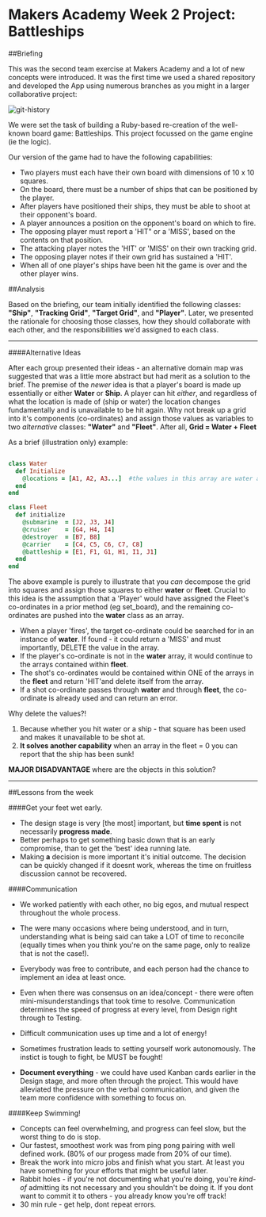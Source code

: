 Makers Academy Week 2 Project: Battleships
===========
    
##Briefing
   
This was the second team exercise at Makers Academy and a lot of new concepts were introduced. It was the first time we used a shared repository and developed the App using numerous branches as you might in a larger collaborative project: 

![git-history](https://cloud.githubusercontent.com/assets/9297921/5589427/815fe4ca-9116-11e4-9ab7-539f7e2fcb49.png)

We were set the task of building a Ruby-based re-creation of the well-known board game: Battleships. This project focussed on the game engine (ie the logic).   
  
Our version of the game had to have the following capabilities:
  
+ Two players must each have their own board with dimensions of 10 x 10 squares.  
+ On the board, there must be a number of ships that can be positioned by the player.  
+ After players have positioned their ships, they must be able to shoot at their opponent's board.  
+ A player announces a position on the opponent's board on which to fire. 
+ The opposing player must report a 'HIT" or a 'MISS', based on the contents on that position. 
+ The attacking player notes the 'HIT' or 'MISS' on their own tracking grid. 
+ The opposing player notes if their own grid has sustained a 'HIT'. 
+ When all of one player's ships have been hit the game is over and the other player wins. 
   
   
##Analysis
    
Based on the briefing, our team initially identified the following classes: **"Ship"**, **"Tracking Grid"**, **"Target Grid"**, and **"Player"**.  Later, we presented the rationale for choosing those classes, how they should collaborate with each other, and the responsibilities we'd assigned to each class.  

________________________________________________________________________________________________________________________________


####Alternative Ideas
   
After each group presented their ideas - an alternative domain map was suggested that was a little more abstract but had merit as a solution to the brief. The premise of the *newer* idea is that a player's board is made up essentially or either **Water** or **Ship**. A player can hit *either*, and regardless of what the location is made of (ship or water) the location changes fundamentally and is unavailable to be hit again. Why not break up a grid into it's components (co-ordinates) and assign those values as variables to two *alternative* classes: **"Water"** and **"Fleet"**. After all, **Grid = Water + Fleet**
   
As a brief (illustration only) example:  
```Ruby

class Water
  def Initialize
    @locations = [A1, A2, A3...]  #the values in this array are water and will miss.  
  end
end

class Fleet
  def initialize
    @submarine  = [J2, J3, J4]
    @cruiser    = [G4, H4, I4]
    @destroyer  = [B7, B8] 
    @carrier    = [C4, C5, C6, C7, C8]
    @battleship = [E1, F1, G1, H1, I1, J1] 
  end
end
```
   
The above example is purely to illustrate that you *can* decompose the grid into squares and assign those squares to either **water** or **fleet**. Crucial to this idea is the assumption that a 'Player' would have assigned the Fleet's co-ordinates in a prior method (eg set_board), and the remaining co-ordinates are pushed into the **water** class as an array. 
   
+ When a player 'fires', the target co-ordinate could be searched for in an instance of **water**. If found - it could return a 'MISS' and must importantly, DELETE the value in the array. 
+ If the player's co-ordinate is not in the **water** array, it would continue to the arrays contained within **fleet**.
+ The shot's co-ordinates would be contained within ONE of the arrays in the **fleet** and return 'HIT'and delete itself from the array. 
+ If a shot co-ordinate passes through **water** and through **fleet**, the co-ordinate is already used and can return an error.
   
Why delete the values?!  
1. Because whether you hit water or a ship - that square has been used and makes it unavailable to be shot at.   
2. **It solves another capability** when an array in the fleet = 0 you can report that the ship has been sunk!

**MAJOR DISADVANTAGE** where are the objects in this solution? 

________________________________________________________________________________________________________________________________

##Lessons from the week 

####Get your feet wet early.
+ The design stage is very [the most] important, but **time spent** is not necessarily **progress made**.  
+ Better perhaps to get something basic down that is an early compromise, than to get the 'best' idea running late. 
+ Making **a** decision is more important it's initial outcome. The decision can be quickly changed if it doesnt work, whereas the time on fruitless discussion cannot be recovered. 

####Communication
+ We worked patiently with each other, no big egos, and mutual respect throughout the whole process. 
+ The were many occasions where being understood, and in turn, understanding what is being said can take a LOT of time to reconcile (equally times when you think you're on the same page, only to realize that is not the case!).   
+ Everybody was free to contribute, and each person had the chance to implement an idea at least once.  
    
+ Even when there was consensus on an idea/concept - there were often mini-misunderstandings that took time to resolve. Communication determines the speed of progress at every level, from Design right through to Testing.   
+ Difficult communication uses up time and a lot of energy!  
   
+ Sometimes frustration leads to setting yourself work autonomously. The instict is tough to fight, be MUST be fought!  
+ **Document everything** - we could have used Kanban cards earlier in the Design stage, and more often through the project. This would have alleviated the pressure on the verbal communication, and given the team more confidence with something to focus on. 

####Keep Swimming!
+ Concepts can feel overwhelming, and progress can feel slow, but the worst thing to do is stop.  
+ Our fastest, smoothest work was from ping pong pairing with well defined work. (80% of our progess made from 20% of our time).
+ Break the work into micro jobs and finish what you start. At least you have something for your efforts that might be useful later.  
+ Rabbit holes - if you're not documenting what you're doing, you're *kind-of* admitting its not necessary and you shouldn't be doing it. If you dont want to commit it to others - you already know you're off track!
+ 30 min rule - get help, dont repeat errors. 
